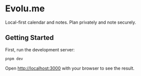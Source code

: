 # Evolu.me

Local-first calendar and notes. Plan privately and note securely.

## Getting Started

First, run the development server:

```bash
pnpm dev
```

Open [http://localhost:3000](http://localhost:3000) with your browser to see the result.
